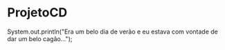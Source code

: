 # ProjetoCD
System.out.println("Era um belo dia de verão e eu estava com vontade de dar um belo cagão...");

